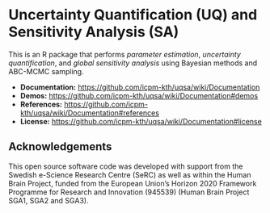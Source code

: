 # Uncertainty Quantification (UQ) and Sensitivity Analysis (SA)

This is an R package that performs *parameter estimation*,
*uncertainty quantification*, and *global sensitivity analysis* using
Bayesian methods and ABC-MCMC sampling.
 
* **Documentation:** https://github.com/icpm-kth/uqsa/wiki/Documentation
* **Demos:** https://github.com/icpm-kth/uqsa/wiki/Documentation#demos
* **References:** https://github.com/icpm-kth/uqsa/wiki/Documentation#references
* **License:** https://github.com/icpm-kth/uqsa/wiki/Documentation#license
  


## Acknowledgements

This open source software code was developed with support from the Swedish e-Science Research Centre (SeRC) as well as within the Human Brain Project, funded from the European Union’s Horizon 2020 Framework Programme for Research and Innovation (945539) (Human Brain Project SGA1, SGA2 and SGA3).
